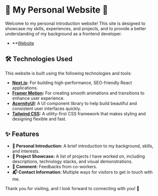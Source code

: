 # 🌟 My Personal Website 🌟

Welcome to my personal introduction website! This site is designed to showcase my skills, experiences, and projects, and to provide a better understanding of my background as a frontend developer.

- **[Website]([https://nextjs.org/](https://myportfolio-git-main-davelin18yufans-projects.vercel.app/))

## 🛠 Technologies Used

This website is built using the following technologies and tools:

- **[Next.js](https://nextjs.org/):** For building high-performance, SEO-friendly React applications.
- **[Framer Motion](https://www.framer.com/motion/):** For creating smooth animations and transitions to enhance user experience.
- **[AcernityUI](https://acernityui.com/):** A UI component library to help build beautiful and consistent user interfaces quickly.
- **[Tailwind CSS](https://tailwindcss.com/):** A utility-first CSS framework that makes styling and designing flexible and fast.

## ✨ Features

- **💼 Personal Introduction:** A brief introduction to my background, skills, and interests.
- **📂 Project Showcase:** A list of projects I have worked on, including descriptions, technology stacks, and visual demonstrations.
- **📂 Comment:** Feedbacks from co-workers.
- **📬 Contact Information:** Multiple ways for visitors to get in touch with me.

Thank you for visiting, and I look forward to connecting with you! 🎉
